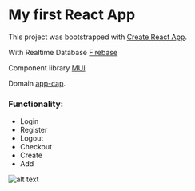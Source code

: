 # My first React App

This project was bootstrapped with [Create React App](https://github.com/facebook/create-react-app).

With Realtime Database [Firebase](https://firebase.google.com)


Component library [MUI](https://mui.com)

Domain [app-cap](https://app-cap.netlify.app/).

### **Functionality:**

- Login
- Register
- Logout
- Checkout
- Create
- Add

![alt text](https://raw.githubusercontent.com/denisdanailov/app-cap/main/Screen-img.png)


